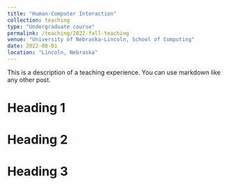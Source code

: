```yaml
---
title: "Human-Computer Interaction"
collection: teaching
type: "Undergraduate course"
permalink: /teaching/2022-fall-teaching
venue: "University of Nebraska-Lincoln, School of Computing"
date: 2022-08-01
location: "Lincoln, Nebraska"
---
```


This is a description of a teaching experience. You can use markdown like any other post.

Heading 1
======

Heading 2
======

Heading 3
======
